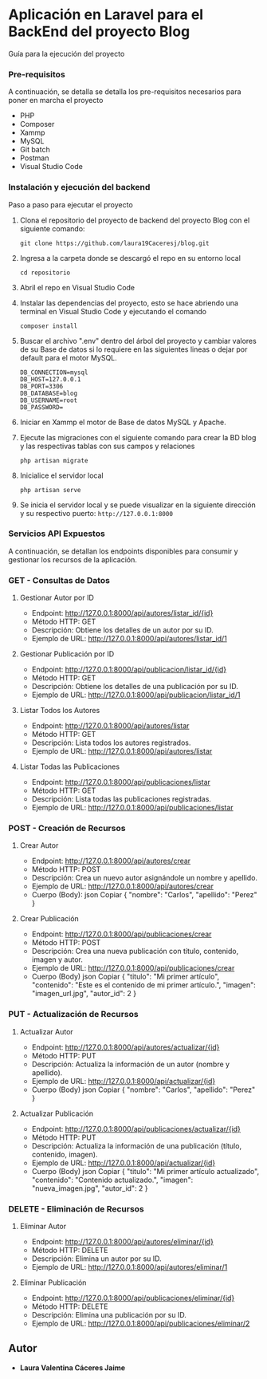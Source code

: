 #  Aplicación  en Laravel para el BackEnd del proyecto Blog

Guía para la ejecución del proyecto

### Pre-requisitos

A continuación, se detalla  se detalla los pre-requisitos necesarios para poner en marcha el proyecto

* PHP
* Composer
* Xammp
* MySQL
* Git batch
* Postman
* Visual Studio Code

### Instalación y ejecución del backend

Paso a paso para ejecutar el proyecto

 1. Clona el repositorio del proyecto de backend del proyecto Blog con el siguiente comando:
    ```
    git clone https://github.com/laura19Caceresj/blog.git
    ```
 4. Ingresa a la carpeta donde se descargó el repo en su entorno local
    ```
    cd repositorio
    ```
 6. Abril el repo en Visual Studio Code
    
 5. Instalar las dependencias del proyecto, esto se hace abriendo una terminal en Visual Studio Code y ejecutando el comando
    ```
    composer install
    ```
 5. Buscar el archivo ".env" dentro del árbol del proyecto y cambiar valores de su Base de datos si lo requiere en las siguientes lineas o dejar por default para el motor MySQL.
    ```
    DB_CONNECTION=mysql
    DB_HOST=127.0.0.1
    DB_PORT=3306
    DB_DATABASE=blog
    DB_USERNAME=root
    DB_PASSWORD=
    ```
 7. Iniciar en Xammp el motor de Base de datos MySQL y Apache.
 8. Ejecute las migraciones con el siguiente comando para crear la BD blog y las respectivas tablas con sus campos y relaciones
    ```
    php artisan migrate
    ```
 9. Inicialice el servidor local
    ```
    php artisan serve
    ```
 10. Se inicia el servidor local y se puede visualizar en la siguiente dirección y su respectivo puerto:
    ```
    http://127.0.0.1:8000
    ```

### Servicios API Expuestos
A continuación, se detallan los endpoints disponibles para consumir y gestionar los recursos de la aplicación.

### GET - Consultas de Datos

 1. Gestionar Autor por ID
    * Endpoint: http://127.0.0.1:8000/api/autores/listar_id/{id}
    * Método HTTP: GET
    * Descripción: Obtiene los detalles de un autor por su ID.
    * Ejemplo de URL: http://127.0.0.1:8000/api/autores/listar_id/1

 2. Gestionar Publicación por ID
    * Endpoint: http://127.0.0.1:8000/api/publicacion/listar_id/{id}
    * Método HTTP: GET
    * Descripción: Obtiene los detalles de una publicación por su ID.
    * Ejemplo de URL: http://127.0.0.1:8000/api/publicacion/listar_id/1

 3. Listar Todos los Autores
    * Endpoint: http://127.0.0.1:8000/api/autores/listar
    * Método HTTP: GET
    * Descripción: Lista todos los autores registrados.
    * Ejemplo de URL: http://127.0.0.1:8000/api/autores/listar 

 4. Listar Todas las Publicaciones
    * Endpoint: http://127.0.0.1:8000/api/publicaciones/listar
    * Método HTTP: GET
    * Descripción: Lista todas las publicaciones registradas.
    * Ejemplo de URL: http://127.0.0.1:8000/api/publicaciones/listar

### POST - Creación de Recursos

 1. Crear Autor
    * Endpoint: http://127.0.0.1:8000/api/autores/crear
    * Método HTTP: POST
    * Descripción: Crea un nuevo autor asignándole un nombre y apellido.
    * Ejemplo de URL: http://127.0.0.1:8000/api/autores/crear
    * Cuerpo (Body):
    json
    Copiar
        {
          "nombre": "Carlos",
          "apellido": "Perez"
        }

 2. Crear Publicación
    * Endpoint: http://127.0.0.1:8000/api/publicaciones/crear
    * Método HTTP: POST
    * Descripción: Crea una nueva publicación con título, contenido, imagen y autor.
    * Ejemplo de URL: http://127.0.0.1:8000/api/publicaciones/crear
    * Cuerpo (Body)
    json
    Copiar
        {
          "titulo": "Mi primer artículo",
          "contenido": "Este es el contenido de mi primer artículo.",
          "imagen": "imagen_url.jpg",
          "autor_id": 2
        }

### PUT - Actualización de Recursos

 1. Actualizar Autor
    * Endpoint: http://127.0.0.1:8000/api/autores/actualizar/{id}
    * Método HTTP: PUT
    * Descripción: Actualiza la información de un autor (nombre y apellido).
    * Ejemplo de URL: http://127.0.0.1:8000/api/actualizar/{id}
    * Cuerpo (Body)
    json
    Copiar
       {
          "nombre": "Carlos",
          "apellido": "Perez"
       }
 
 2. Actualizar Publicación

    * Endpoint: http://127.0.0.1:8000/api/publicaciones/actualizar/{id}
    * Método HTTP: PUT
    * Descripción: Actualiza la información de una publicación (título, contenido, imagen).
    * Ejemplo de URL: http://127.0.0.1:8000/api/actualizar/{id}
    * Cuerpo (Body)
    json
    Copiar
        {
          "titulo": "Mi primer artículo actualizado",
          "contenido": "Contenido actualizado.",
          "imagen": "nueva_imagen.jpg",
          "autor_id": 2
        }

### DELETE - Eliminación de Recursos

 1. Eliminar Autor
    * Endpoint: http://127.0.0.1:8000/api/autores/eliminar/{id}
    * Método HTTP: DELETE
    * Descripción: Elimina un autor por su ID.
    * Ejemplo de URL: http://127.0.0.1:8000/api/autores/eliminar/1
    
 2. Eliminar Publicación
    * Endpoint: http://127.0.0.1:8000/api/publicaciones/eliminar/{id}
    * Método HTTP: DELETE
    * Descripción: Elimina una publicación por su ID.
    * Ejemplo de URL: http://127.0.0.1:8000/api/publicaciones/eliminar/2
      

## Autor

* **Laura Valentina Cáceres Jaime**
